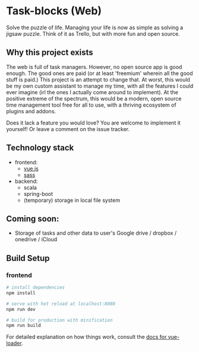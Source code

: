 # Task-blocks (Web)
Solve the puzzle of life. Managing your life is now as simple as solving a jigsaw puzzle. Think of it as Trello, but with more fun and open source.


## Why this project exists
The web is full of task managers. However, no open source app is good enough. The good ones are paid (or at least 'freemium' wherein all the good stuff is paid.)
This project is an attempt to change that. At worst, this would be my own custom assistant to manage my time, with all the features I could ever imagine (irl the ones I actually come around to implement). 
At the positive extreme of the spectrum, this would be a modern, open source time management tool free for all to use, with a thriving ecosystem of plugins and addons.

Does it lack a feature you would love? You are welcome to implement it yourself! Or leave a comment on the issue tracker.

## Technology stack
- frontend:    
    - [vue.js](vuejs.org)
    - [sass](sass-lang.com)
- backend:
    - scala
    - spring-boot
    - (temporary) storage in local file system

## Coming soon:
- Storage of tasks and other data to user's Google drive / dropbox / onedrive / iCloud

## Build Setup
### frontend

``` bash
# install dependencies
npm install

# serve with hot reload at localhost:8080
npm run dev

# build for production with minification
npm run build
```

For detailed explanation on how things work, consult the [docs for vue-loader](http://vuejs.github.io/vue-loader).

